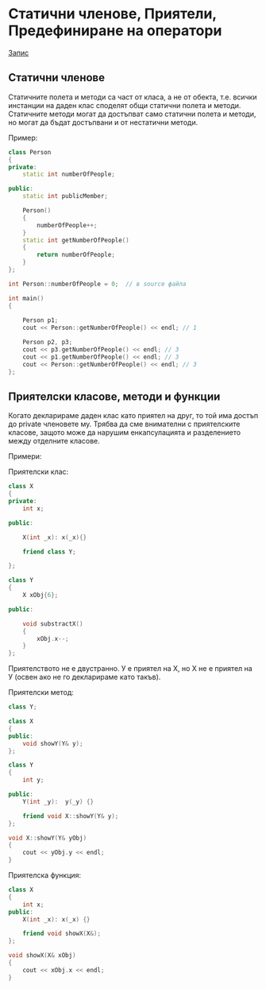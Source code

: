 # Статични членове, Приятели, Предефиниране на оператори 

[Запис](https://drive.google.com/file/d/1uatmQ1DzFH_MA7DtkHxy-YnYtB2aD6D3/view?usp=sharing)

## Статични членове

Статичните полета и методи са част от класа, а не от обекта, т.е. всички инстанции на даден клас споделят общи статични полета и методи.
Статичните методи могат да достъпват само статични полета и методи, но могат да бъдат достъпвани и от нестатични методи.

Пример: 

```c++
class Person
{
private:
    static int numberOfPeople;

public:
    static int publicMember;

    Person()
    {
        numberOfPeople++;
    }
    static int getNumberOfPeople()
    {
        return numberOfPeople;
    }
};

int Person::numberOfPeople = 0;  // в source файла

int main()
{
  
    Person p1;
    cout << Person::getNumberOfPeople() << endl; // 1

    Person p2, p3;
    cout << p3.getNumberOfPeople() << endl; // 3
    cout << p1.getNumberOfPeople() << endl; // 3
    cout << Person::getNumberOfPeople() << endl; // 3
};
```

## Приятелски класове, методи и функции

Когато декларираме даден клас като приятел на друг, то той има достъп до private членовете му.
Трябва да сме внимателни с приятелските класове, защото може да нарушим енкапсулацията и разделението между отделните класове.


Примери:

Приятелски клас:

```c++
class X
{
private:
    int x;

public:

    X(int _x): x(_x){}

    friend class Y;

};

class Y
{
    X xObj{6};

public:

    void substractX()
    {
        xObj.x--;
    }
};
```
Приятелството не е двустранно. У е приятел на Х, но Х не е приятел на У (освен ако не го декларираме като такъв). 



Приятелски метод:

```c++
class Y;

class X
{
public:
    void showY(Y& y);
};

class Y
{
    int y;

public:
    Y(int _y):  y(_y) {}

    friend void X::showY(Y& y);
};

void X::showY(Y& yObj)
{
    cout << yObj.y << endl;
}
```

Приятелска функция: 

```c++
class X
{
    int x;
public:
    X(int _x): x(_x) {}

    friend void showX(X&);
};

void showX(X& xObj)
{
    cout << xObj.x << endl;
}
```






